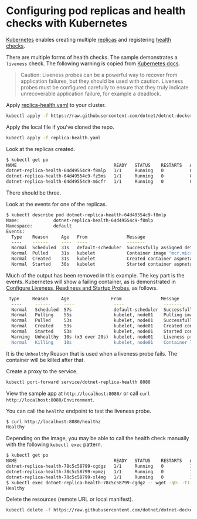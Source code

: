# Configuring pod replicas and health checks with Kubernetes

[Kubernetes](https://kubernetes.io/) enables creating multiple [replicas](https://kubernetes.io/docs/concepts/workloads/controllers/replicaset/) and registering [health checks](https://kubernetes.io/docs/tasks/configure-pod-container/configure-liveness-readiness-startup-probes/).

There are multiple forms of health checks. The sample demonstrates a `liveness` check. The following warning is copied from [Kubernetes docs](https://kubernetes.io/docs/tasks/configure-pod-container/configure-liveness-readiness-startup-probes/).

> Caution: Liveness probes can be a powerful way to recover from application failures, but they should be used with caution. Liveness probes must be configured carefully to ensure that they truly indicate unrecoverable application failure, for example a deadlock.

Apply [replica-health.yaml](replica-health.yaml) to your cluster.

```bash
kubectl apply -f https://raw.githubusercontent.com/dotnet/dotnet-docker/main/samples/kubernetes/replicas-and-health/replica-health.yaml
```

Apply the local file if you've cloned the repo.

```bash
kubectl apply -f replica-health.yaml
```

Look at the replicas created.

```bash
$ kubectl get po
NAME                                     READY   STATUS    RESTARTS   AGE
dotnet-replica-health-64d49554c9-f8mlp   1/1     Running   0          8s
dotnet-replica-health-64d49554c9-fz5ms   1/1     Running   0          8s
dotnet-replica-health-64d49554c9-m6cfr   1/1     Running   0          8s
```

There should be three.

Look at the events for one of the replicas.

```bash
$ kubectl describe pod dotnet-replica-health-64d49554c9-f8mlp
Name:             dotnet-replica-health-64d49554c9-f8mlp
Namespace:        default
Events:
  Type    Reason     Age   From               Message
  ----    ------     ----  ----               -------
  Normal  Scheduled  31s   default-scheduler  Successfully assigned default/dotnet-replica-health-64d49554c9-f8mlp to minikube
  Normal  Pulled     31s   kubelet            Container image "mcr.microsoft.com/dotnet/samples:aspnetapp" already present on machine
  Normal  Created    31s   kubelet            Created container aspnetapp
  Normal  Started    30s   kubelet            Started container aspnetapp
```

Much of the output has been removed in this example. The key part is the events. Kubernetes will show a failing container, as is demonstrated in [Configure Liveness, Readiness and Startup Probes](https://kubernetes.io/docs/tasks/configure-pod-container/configure-liveness-readiness-startup-probes/), as follows.

```bash
 Type     Reason     Age                From               Message
  ----     ------     ----               ----               -------
  Normal   Scheduled  57s                default-scheduler  Successfully assigned default/liveness-exec to node01
  Normal   Pulling    55s                kubelet, node01    Pulling image "registry.k8s.io/busybox"
  Normal   Pulled     53s                kubelet, node01    Successfully pulled image "registry.k8s.io/busybox"
  Normal   Created    53s                kubelet, node01    Created container liveness
  Normal   Started    53s                kubelet, node01    Started container liveness
  Warning  Unhealthy  10s (x3 over 20s)  kubelet, node01    Liveness probe failed: cat: can't open '/tmp/healthy': No such file or directory
  Normal   Killing    10s                kubelet, node01    Container liveness failed liveness probe, will be restarted
```

It is the `Unhealthy` Reason that is used when a liveness probe fails. The container will be killed after that.

Create a proxy to the service.

```bash
kubectl port-forward service/dotnet-replica-health 8080
```

View the sample app at `http://localhost:8080/` or call `curl http://localhost:8080/Environment`.

You can call the `healthz` endpoint to test the liveness probe.

```bash
$ curl http://localhost:8080/healthz
Healthy
```

Depending on the image, you may be able to call the health check manually with the following `kubectl exec` pattern.

```bash
$ kubectl get po   
NAME                                     READY   STATUS    RESTARTS   AGE
dotnet-replica-health-78c5c58799-cgdgz   1/1     Running   0          16s
dotnet-replica-health-78c5c58799-vpmzj   1/1     Running   0          16s
dotnet-replica-health-78c5c58799-xl4mg   1/1     Running   0          16s
$ kubectl exec dotnet-replica-health-78c5c58799-cgdgz -- wget -qO- -t1 http://localhost:8080/healthz
Healthy                                              
```

Delete the resources (remote URL or local manifest).

```bash
kubectl delete -f https://raw.githubusercontent.com/dotnet/dotnet-docker/main/samples/kubernetes/replicas-and-health/replica-health.yaml
```
